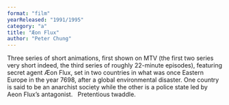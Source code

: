 ```yaml
---
format: "film"
yearReleased: "1991/1995"
category: "a"
title: "Æon Flux"
author: "Peter Chung"
---
```

Three series of short animations, first shown  on MTV (the first two series very short indeed, the third series of roughly  22-minute episodes), featuring secret agent Æon Flux, set in two countries in  what was once Eastern Europe in the year 7698, after a global environmental  disaster. One country is said to be an anarchist society while the other is a  police state led by Aeon Flux’s antagonist.
 
Pretentious twaddle.